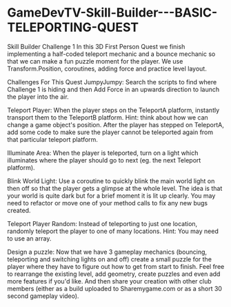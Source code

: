 # GameDevTV-Skill-Builder---BASIC-TELEPORTING-QUEST
Skill Builder Challenge 1
In this 3D First Person Quest we finish implementing a half-coded teleport mechanic and a bounce mechanic so that we can make a fun puzzle moment for the player. 
We use Transform.Position, coroutines, adding force and practice level layout.

Challenges For This Quest
JumpyJumpy:
Search the scripts to find where Challenge 1 is hiding and then Add Force in an upwards direction to launch the player into the air.

Teleport Player:
When the player steps on the TeleportA platform, instantly transport them to the TeleportB platform. Hint: think about how we can change a game object's position.
After the player has stepped on TeleportA, add some code to make sure the player cannot be teleported again from that particular teleport platform.

Illuminate Area:
When the player is teleported, turn on a light which illuminates where the player should go to next (eg. the next Teleport platform).

Blink World Light:
Use a coroutine to quickly blink the main world light on then off so that the player gets a glimpse at the whole level. The idea is that your world is quite dark but for a brief moment it is lit up clearly. You may need to refactor or move one of your method calls to fix any new bugs created.

Teleport Player Random:
Instead of teleporting to just one location, randomly teleport the player to one of many locations. Hint: You may need to use an array.

Design a puzzle:
Now that we have 3 gameplay mechanics (bouncing, teleporting and switching lights on and off) create a small puzzle for the player where they have to figure out how to get from start to finish. Feel free to rearrange the existing level, add geometry, create puzzles and even add more features if you'd like. And then share your creation with other club members (either as a build uploaded to Sharemygame.com or as a short 30 second gameplay video).
